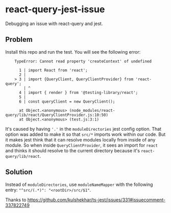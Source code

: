 # react-query-jest-issue

Debugging an issue with react-query and jest.

## Problem

Install this repo and run the test. You will see the following error:

```
    TypeError: Cannot read property 'createContext' of undefined

      1 | import React from 'react';
      2 |
    > 3 | import {QueryClient, QueryClientProvider} from 'react-query';
        | ^
      4 | import { render } from '@testing-library/react';
      5 |
      6 | const queryClient = new QueryClient();

      at Object.<anonymous> (node_modules/react-query/lib/react/QueryClientProvider.js:10:50)
      at Object.<anonymous> (test.js:3:1)
```

It's caused by having `'.'` in the `moduleDirectories` jest config option.
That option was added to make it so that `src/*` imports work within our code.
But it makes jest think that it can resolve modules locally from inside of
any module. So when inside `QueryClientProvider`, it sees an import for
`react` and thinks it should resolve to the current directory because it's
`react-query/lib/react`.

## Solution

Instead of `moduleDirectories`, use `moduleNameMapper` with the following entry: `"^src/(.*)": "<rootDir>/src/$1"`.

Thanks to https://github.com/kulshekhar/ts-jest/issues/331#issuecomment-337822749
